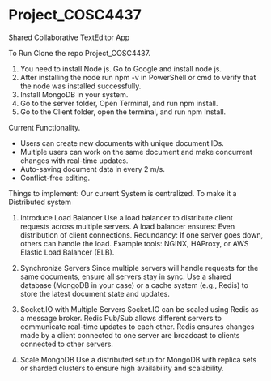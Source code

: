 # Project_COSC4437
 Shared Collaborative TextEditor App

To Run 
Clone the repo Project_COSC4437.
 1. You need to install Node js. Go to Google and install node js. 
 2. After installing the node run npm -v in PowerShell or cmd to verify that the node was installed successfully.  
 3. Install MongoDB in your system. 
 4. Go to the  server folder, Open Terminal, and run npm install. 
 5. Go to the Client folder, open the terminal, and run npm Install.

Current Functionality. 
- Users can create new documents with unique document IDs. 
- Multiple users can work on the same document and make concurrent changes with real-time updates. 
- Auto-saving document data in every 2 m/s.
- Conflict-free editing. 

Things to implement:
Our current System is centralized. To make it a Distributed system 
 1. Introduce Load Balancer
 Use a load balancer to distribute client requests across multiple servers.
 A load balancer ensures:
 Even distribution of client connections.
 Redundancy: If one server goes down, others can handle the load.
 Example tools: NGINX, HAProxy, or AWS Elastic Load Balancer (ELB).

 2. Synchronize Servers
 Since multiple servers will handle requests for the same documents, ensure all servers stay in sync.
 Use a shared database (MongoDB in your case) or a cache system (e.g., Redis) to store the latest document state and updates.

 3. Socket.IO with Multiple Servers
 Socket.IO can be scaled using Redis as a message broker. Redis Pub/Sub allows different servers to communicate real-time updates to each other.
 Redis ensures changes made by a client connected to one server are broadcast to clients connected to other servers.
 
 4. Scale MongoDB
 Use a distributed setup for MongoDB with replica sets or sharded clusters to ensure high availability and scalability.
 


